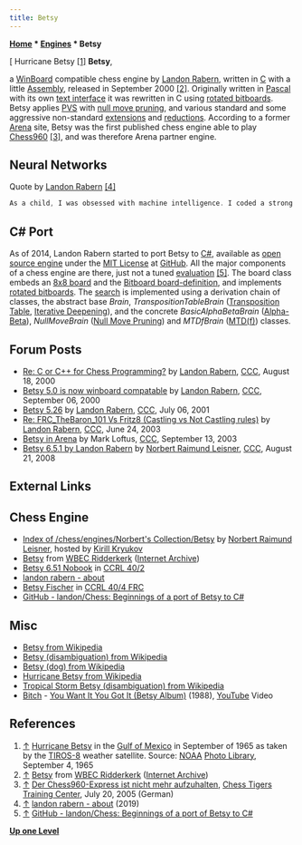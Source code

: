```yaml
---
title: Betsy
---
```

**[Home](Home "Home") * [Engines](Engines "Engines") * Betsy**

\[ Hurricane Betsy <a id="cite-note-1" href="#cite-ref-1">[1]</a>
**Betsy**,

a [WinBoard](WinBoard "WinBoard") compatible chess engine by [Landon Rabern](Landon_Rabern "Landon Rabern"), written in [C](C "C") with a little [Assembly](Assembly "Assembly"), released in September 2000 <a id="cite-note-2" href="#cite-ref-2">[2]</a>.
Originally written in [Pascal](Pascal "Pascal") with its own [text interface](CLI "CLI") it was rewritten in C using [rotated bitboards](Rotated_Bitboards "Rotated Bitboards"). Betsy applies [PVS](Principal_Variation_Search "Principal Variation Search") with [null move pruning](Null_Move_Pruning "Null Move Pruning"), and various standard and some aggressive non-standard [extensions](Extensions "Extensions") and [reductions](Reductions "Reductions").
According to a former [Arena](Arena "Arena") site, Betsy was the first published chess engine able to play [Chess960](Chess960 "Chess960") <a id="cite-note-3" href="#cite-ref-3">[3]</a>, and was therefore Arena partner engine.

## Neural Networks

Quote by [Landon Rabern](Landon_Rabern "Landon Rabern") <a id="cite-note-4" href="#cite-ref-4">[4]</a>

```C++
As a child, I was obsessed with machine intelligence. I coded a strong chess AI (codenamed Betsy) and experimented with using [neural networks](Neural_Networks "Neural Networks") in Betsy, both for the [static evaluation](Evaluation "Evaluation") at [leaf nodes](Leaf_Node "Leaf Node") and within the [tree](Search_Tree "Search Tree") for [pruning](Pruning "Pruning"). The networks learned from self-play to get about as good as my hand-tuned functions (discounting the slowdown incurred by [sigmoid evaluation](Pawn_Advantage,_Win_Percentage,_and_Elo "Pawn Advantage, Win Percentage, and Elo")). I concluded that to do better, I would need to use raw game state data instead of the set of features I preselected as network inputs; unfortunately, this was 2000 and I did not have nearly enough processing power to do so.

```

## C# Port

As of 2014, Landon Rabern started to port Betsy to [C#](C_sharp "C sharp"), available as [open source engine](Category:Open_Source "Category:Open Source") under the [MIT License](Massachusetts_Institute_of_Technology#License "Massachusetts Institute of Technology") at [GitHub](https://en.wikipedia.org/wiki/GitHub).
All the major components of a chess engine are there, just not a tuned [evaluation](Evaluation "Evaluation") <a id="cite-note-5" href="#cite-ref-5">[5]</a>.
The board class embeds an [8x8 board](8x8_Board "8x8 Board") and the [Bitboard board-definition](Bitboard_Board-Definition "Bitboard Board-Definition"), and implements [rotated bitboards](Rotated_Bitboards "Rotated Bitboards").
The [search](Search "Search") is implemented using a derivation chain of classes, the abstract base *Brain*, *TranspositionTableBrain* ([Transposition Table](Transposition_Table "Transposition Table"), [Iterative Deepening](Iterative_Deepening "Iterative Deepening")), and the concrete *BasicAlphaBetaBrain* ([Alpha-Beta](Alpha-Beta "Alpha-Beta")), *NullMoveBrain* ([Null Move Pruning](Null_Move_Pruning "Null Move Pruning")) and *MTDfBrain* ([MTD(f)](</MTD(f)> "MTD(f)")) classes.

## Forum Posts

- [Re: C or C++ for Chess Programming?](https://www.stmintz.com/ccc/index.php?id=125117) by [Landon Rabern](Landon_Rabern "Landon Rabern"), [CCC](CCC "CCC"), August 18, 2000
- [Betsy 5.0 is now winboard compatable](https://www.stmintz.com/ccc/index.php?id=128512) by [Landon Rabern](Landon_Rabern "Landon Rabern"), [CCC](CCC "CCC"), September 06, 2000
- [Betsy 5.26](https://www.stmintz.com/ccc/index.php?id=178491) by [Landon Rabern](Landon_Rabern "Landon Rabern"), [CCC](CCC "CCC"), July 06, 2001
- [Re: FRC_TheBaron_101 Vs Fritz8 (Castling vs Not Castling rules)](https://www.stmintz.com/ccc/index.php?id=302797) by [Landon Rabern](Landon_Rabern "Landon Rabern"), [CCC](CCC "CCC"), June 24, 2003
- [Betsy in Arena](https://www.stmintz.com/ccc/index.php?id=315727) by Mark Loftus, [CCC](CCC "CCC"), September 13, 2003
- [Betsy 6.5.1 by Landon Rabern](http://www.talkchess.com/forum/viewtopic.php?t=23156) by [Norbert Raimund Leisner](Norbert_Raimund_Leisner "Norbert Raimund Leisner"), [CCC](CCC "CCC"), August 21, 2008

## External Links

## Chess Engine

- [Index of /chess/engines/Norbert's Collection/Betsy](http://kirr.homeunix.org/chess/engines/Norbert%27s%20Collection/Betsy%20%5B-xboard%2032%5D%20%28Compilation%29/) by [Norbert Raimund Leisner](Norbert_Raimund_Leisner "Norbert Raimund Leisner"), hosted by [Kirill Kryukov](Kirill_Kryukov "Kirill Kryukov")
- [Betsy](https://web.archive.org/web/20131109133342/http://wbec-ridderkerk.nl/html/details1/Betsy.html) from [WBEC Ridderkerk](WBEC "WBEC") ([Internet Archive](https://en.wikipedia.org/wiki/Internet_Archive))
- [Betsy 6.51 Nobook](http://www.computerchess.org.uk/ccrl/404/cgi/engine_details.cgi?print=Details&eng=Betsy%206.51%20Nobook) in [CCRL 40/2](CCRL "CCRL")
- [landon rabern - about](https://landon.github.io/#about)
- [Betsy Fischer](http://www.computerchess.org.uk/ccrl/404FRC/cgi/engine_details.cgi?print=Details&eng=Betsy%20Fischer#Betsy_Fischer) in [CCRL 40/4 FRC](CCRL "CCRL")
- [GitHub - landon/Chess: Beginnings of a port of Betsy to C#](https://github.com/landon/Chess)

## Misc

- [Betsy from Wikipedia](https://en.wikipedia.org/wiki/Betsy)
- [Betsy (disambiguation) from Wikipedia](https://en.wikipedia.org/wiki/Betsy_%28disambiguation%29)
- [Betsy (dog) from Wikipedia](https://en.wikipedia.org/wiki/Betsy_%28dog%29)
- [Hurricane Betsy from Wikipedia](https://en.wikipedia.org/wiki/Hurricane_Betsy)
- [Tropical Storm Betsy (disambiguation) from Wikipedia](https://en.wikipedia.org/wiki/Tropical_Storm_Betsy_%28disambiguation%29)
- [Bitch](<https://en.wikipedia.org/wiki/Bitch_(band)>) - [You Want It You Got It (Betsy Album)](<https://en.wikipedia.org/wiki/Betsy_(Bitch_album)>) (1988), [YouTube](http://en.wikipedia.org/wiki/YouTube) Video

## References

1. <a id="cite-ref-1" href="#cite-note-1">↑</a> [Hurricane Betsy](https://en.wikipedia.org/wiki/Hurricane_Betsy) in the [Gulf of Mexico](https://en.wikipedia.org/wiki/Gulf_of_Mexico) in September of 1965 as taken by the [TIROS-8](https://en.wikipedia.org/wiki/Television_Infrared_Observation_Satellite) weather satellite. Source: [NOAA](https://en.wikipedia.org/wiki/National_Oceanic_and_Atmospheric_Administration) [Photo Library](http://www.photolib.noaa.gov/), September 4, 1965
1. <a id="cite-ref-2" href="#cite-note-2">↑</a> [Betsy](https://web.archive.org/web/20131109133342/http://wbec-ridderkerk.nl/html/details1/Betsy.html) from [WBEC Ridderkerk](WBEC "WBEC") ([Internet Archive](https://en.wikipedia.org/wiki/Internet_Archive))
1. <a id="cite-ref-3" href="#cite-note-3">↑</a> [Der Chess960-Express ist nicht mehr aufzuhalten](https://chess-tigers.de/index_news.php?id=308&rubrik=4&PHPSESSID=d71dfe17e7e8aae16adce6f8fb284410), [Chess Tigers Training Center](https://chess-tigers.de/cttc_main.php?rubrik=7), July 20, 2005 (German)
1. <a id="cite-ref-4" href="#cite-note-4">↑</a> [landon rabern - about](https://landon.github.io/#about) (2019)
1. <a id="cite-ref-5" href="#cite-note-5">↑</a> [GitHub - landon/Chess: Beginnings of a port of Betsy to C#](https://github.com/landon/Chess)

**[Up one Level](Engines "Engines")**

